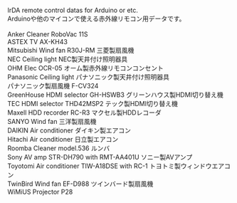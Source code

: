 <br>
IrDA remote control datas for Arduino or etc.<br>
Arduinoや他のマイコンで使える赤外線リモコン用データです。<br>
<br>
Anker Cleaner RoboVac 11S<br>
ASTEX TV AX-KH43<br>
Mitsubishi Wind fan R30J-RM 三菱製扇風機<br>
NEC Ceiling light NEC製天井付け照明器具<br>
OHM Elec OCR-05 オーム製赤外線リモコンコンセント<br>
Panasonic Ceiling light パナソニック製天井付け照明器具<br>
パナソニック製扇風機 F-CV324<br>
GreenHouse HDMI selector GH-HSWB3 グリーンハウス製HDMI切り替え機<br>
TEC HDMI selector THD42MSP2 テック製HDMI切り替え機<br>
Maxell HDD recorder RC-R3 マクセル製HDDレコーダ<br>
SANYO Wind fan 三洋製扇風機<br>
DAIKIN Air conditioner ダイキン製エアコン<br>
Hitachi Air conditioner 日立製エアコン<br>
Roomba Cleaner model.536 ルンバ<br>
Sony AV amp STR-DH790 with RMT-AA401U ソニー製AVアンプ<br>
Toyotomi Air conditioner TIW-A18DSE with RC-1 トヨトミ製ウィンドウエアコン<br>
TwinBird Wind fan EF-D988 ツインバード製扇風機<br>
WiMiUS Projector P28<br>
<br>
